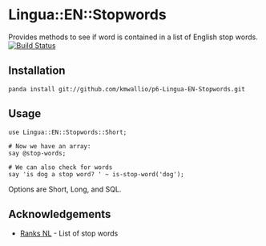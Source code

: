 # Lingua::EN::Stopwords

Provides methods to see if word is contained in a list of English stop words. [![Build Status](https://travis-ci.org/kmwallio/p6-Lingua-EN-Stopwords.svg?branch=master)](https://travis-ci.org/kmwallio/p6-Lingua-EN-Stopwords)

## Installation

```
panda install git://github.com/kmwallio/p6-Lingua-EN-Stopwords.git
```

## Usage

``` perl6
use Lingua::EN::Stopwords::Short;

# Now we have an array:
say @stop-words;

# We can also check for words
say 'is dog a stop word? ' ~ is-stop-word('dog');
```

Options are Short, Long, and SQL.

## Acknowledgements

 * [Ranks NL](http://www.ranks.nl/stopwords) - List of stop words
